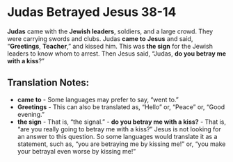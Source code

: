 Judas Betrayed Jesus 38-14
============================


**Judas** came with the **Jewish leaders**, soldiers, and a large
crowd. They were carrying swords and clubs. Judas **came to** **Jesus**
and said, “**Greetings**, **Teacher**,” and kissed him. This was
**the sign** for the Jewish leaders to know whom to arrest. Then Jesus
said, “Judas, **do you betray me with a kiss**?”

Translation Notes:
------------------

-   **came to** - Some languages may prefer to say, “went to.”
-   **Greetings** - This can also be translated as, “Hello” or,
“Peace”
    or, “Good evening.”
-   **the sign** - That is, “the signal.” -   **do you betray me
with a kiss?** - That is, “are you really going
    to betray me with a kiss?” Jesus is not looking for an answer to
    this question. So some languages would translate it as a statement,
    such as, “you are betraying me by kissing me!” or, “you make
    your betrayal even worse by kissing me!”

